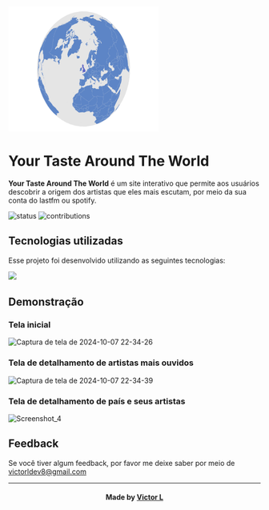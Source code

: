 
<img style='width:300px; height:250px;' src='https://github.com/vlopess/Your-Taste-Around-The-World/blob/master/src/assets/globe.png'></img>
<h1 align="left"><b>Your Taste Around The World</b></h1>

**Your Taste Around The World** é um site interativo que permite aos usuários descobrir a origem dos artistas que eles mais escutam, por meio da sua conta do lastfm ou spotify.

![status](https://img.shields.io/badge/status-desenvolvimento-brightgreen.svg?style=flat)
![contributions](https://img.shields.io/badge/contributions-welcome-brightgreen.svg?style=flat)



## Tecnologias utilizadas
Esse projeto foi desenvolvido utilizando as seguintes tecnologias:

![](https://skillicons.dev/icons?i=react,vite,idea)

## Demonstração

### Tela inicial
![Captura de tela de 2024-10-07 22-34-26](https://github.com/user-attachments/assets/14310e6b-7d0d-4549-a91e-6f5c19926c3a)

### Tela de detalhamento de artistas mais ouvidos
![Captura de tela de 2024-10-07 22-34-39](https://github.com/user-attachments/assets/b9628f27-40df-4435-bd3f-1f723709aab9)

### Tela de detalhamento de país e seus artistas
![Screenshot_4](https://github.com/user-attachments/assets/50c618c4-71f1-4bf8-bb54-200a805961ae)



## Feedback

Se você tiver algum feedback, por favor me deixe saber por meio de victorldev8@gmail.com

---
<h4 align="center">
    Made by <a href="github.com/vlopess" target="_blank">Victor L</a>
</h4>
